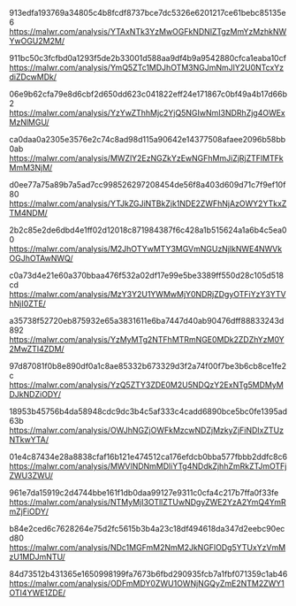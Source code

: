 913edfa193769a34805c4b8fcdf8737bce7dc5326e6201217ce61bebc85135e6
https://malwr.com/analysis/YTAxNTk3YzMwOGFkNDNlZTgzMmYzMzhkNWYwOGU2M2M/

911bc50c3fcfbd0a1293f5de2b33001d588aa9df4b9a9542880cfca1eaba10cf
https://malwr.com/analysis/YmQ5ZTc1MDJhOTM3NGJmNmJlY2U0NTcxYzdiZDcwMDk/

06e9b62cfa79e8d6cbf2d650dd623c041822eff24e171867c0bf49a4b17d66b2
https://malwr.com/analysis/YzYwZThhMjc2YjQ5NGIwNmI3NDRhZjg4OWExMzNlMGU/

ca0daa0a2305e3576e2c74c8ad98d115a90642e14377508afaee2096b58bb0ab
https://malwr.com/analysis/MWZlY2EzNGZkYzEwNGFhMmJiZjRjZTFlMTFkMmM3NjM/

d0ee77a75a89b7a5ad7cc998526297208454de56f8a403d609d71c7f9ef10f80
https://malwr.com/analysis/YTJkZGJiNTBkZjk1NDE2ZWFhNjAzOWY2YTkxZTM4NDM/

2b2c85e2de6dbd4e1ff02d12018c871984387f6c428a1b515624a1a6b4c5ea00
https://malwr.com/analysis/M2JhOTYwMTY3MGVmNGUzNjlkNWE4NWVkOGJhOTAwNWQ/

c0a73d4e21e60a370bbaa476f532a02df17e99e5be3389ff550d28c105d518cd
https://malwr.com/analysis/MzY3Y2U1YWMwMjY0NDRjZDgyOTFiYzY3YTVhNjI0ZTE/

a35738f52720eb875932e65a3831611e6ba7447d40ab90476dff88833243d892
https://malwr.com/analysis/YzMyMTg2NTFhMTRmNGE0MDk2ZDZhYzM0Y2MwZTI4ZDM/

97d87081f0b8e890df0a1c8ae85332b673329d3f2a74f00f7be3b6cb8ce1fe2c
https://malwr.com/analysis/YzQ5ZTY3ZDE0M2U5NDQzY2ExNTg5MDMyMDJkNDZiODY/

18953b45756b4da58948cdc9dc3b4c5af333c4cadd6890bce5bc0fe1395ad63b
https://malwr.com/analysis/OWJhNGZjOWFkMzcwNDZjMzkyZjFiNDIxZTUzNTkwYTA/

01e4c87434e28a8838cfaf16b121e474512ca176efdcb0bba577fbbb2ddfc8c6
https://malwr.com/analysis/MWVlNDNmMDliYTg4NDdkZjhhZmRkZTJmOTFjZWU3ZWU/

961e7da15919c2d4744bbe161f1db0daa99127e9311c0cfa4c217b7ffa0f33fe
https://malwr.com/analysis/NTMyMjI3OTllZTUwNDgyZWE2YzA2YmQ4YmRmZjFiODY/

b84e2ced6c7628264e75d2fc5615b3b4a23c18df494618da347d2eebc90ecd80
https://malwr.com/analysis/NDc1MGFmM2NmM2JkNGFlODg5YTUxYzVmMzU1MDJmNTU/

84d73512b431365e1650998199fa7673b6fbd290935fcb7a1fbf071359c1ab46
https://malwr.com/analysis/ODFmMDY0ZWU1OWNjNGQyZmE2NTM2ZWY1OTI4YWE1ZDE/


